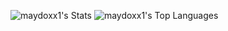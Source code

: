 ![maydoxx1's Stats](https://github-readme-stats.vercel.app/api?username=maydoxx1&theme=tokyonight&show_icons=true&hide_border=false&count_private=true)
![maydoxx1's Top Languages](https://github-readme-stats.vercel.app/api/top-langs/?username=maydoxx1&theme=tokyonight&show_icons=true&hide_border=false&layout=compact)
